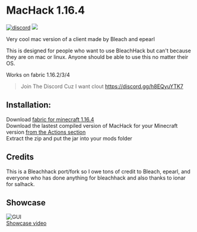 # MacHack 1.16.4 
[![discord](https://img.shields.io/badge/Discord-h8EQyuYTK7-9080c2)](https://discord.gg/h8EQyuYTK7)
![](https://img.shields.io/github/languages/code-size/ChiquitaV2/MacHack.svg)

Very cool mac version of a client made by Bleach and epearl 

This is designed for people who want to use BleachHack
but can't because they are on mac or linux. Anyone should be able to use this no matter their OS.


Works on fabric 1.16.2/3/4

> Join The Discord Cuz I want clout https://discord.gg/h8EQyuYTK7

## Installation:

Download [fabric for minecraft 1.16.4](https://fabricmc.net/use/)  
Download the lastest compiled version of MacHack for your Minecraft version [from the Actions section](https://github.com/ChiquitaV2/MacHack/actions)  
Extract the zip and put the jar into your mods folder  

## Credits
This is a Bleachhack port/fork so I owe tons of credit to Bleach, epearl,
 and everyone who has done anything for bleachhack
 and also thanks to ionar for salhack.

## Showcase

![GUI](https://cdn.discordapp.com/attachments/776949484588498967/791746875162230805/Screen_Shot_2020-12-24_at_1.18.58_PM.png)  
[Showcase video](https://www.youtube.com/watch?v=V6GmXzHvpCE)

